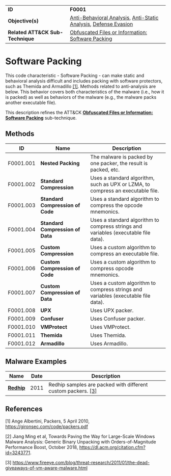 |||
|---|---|
|**ID**|**F0001**|
|**Objective(s)**|[Anti-Behavioral Analysis](https://github.com/MBCProject/mbc-markdown/tree/master/anti-behavioral-analysis), [Anti-Static Analysis](https://github.com/MBCProject/mbc-markdown/tree/master/anti-static-analysis), [Defense Evasion](https://github.com/MBCProject/mbc-markdown/tree/master/defense-evasion)|
|**Related ATT&CK Sub-Technique**|[Obfuscated Files or Information: Software Packing](https://attack.mitre.org/techniques/T1027/002)|

Software Packing
================
This code characteristic - Software Packing - can make static and behavioral analysis difficult and includes packing with software protectors, such as Themida and Armadillo [[1]](#1). Methods related to anti-analysis are below. This behavior covers both characteristics of the malware (i.e., how it is packed) as well as behaviors of the malware (e.g., the malware packs another executable file).

This description refines the ATT&CK [**Obfuscated Files or Information: Software Packing**](https://attack.mitre.org/techniques/T1027/002) sub-technique.

Methods
-------
|ID|Name|Description|
|---|---|---|
|F0001.001|**Nested Packing**|The malware is packed by one packer, the result is packed, etc.|
|F0001.002|**Standard Compression**|Uses a standard algorithm, such as UPX or LZMA, to compress an executable file.|
|F0001.003|**Standard Compression of Code**|Uses a standard algorithm to compress the opcode mnemonics.|
|F0001.004|**Standard Compression of Data**|Uses a standard algorithm to compress strings and variables (executable file data).|
|F0001.005|**Custom Compression**|Uses a custom algorithm to compress an executable file.|
|F0001.006|**Custom Compression of Code**|Uses a custom algorithm to compress opcode mnemonics.|
|F0001.007|**Custom Compression of Data**|Uses a custom algorithm to compress strings and variables (executable file data).|
|F0001.008|**UPX**|Uses UPX packer.|
|F0001.009|**Confuser**|Uses Confuser packer.|
|F0001.010|**VMProtect**|Uses VMProtect.|
|F0001.011|**Themida**|Uses Themida.|
|F0001.012|**Armadillo**|Uses Armadillo.|

Malware Examples
----------------
|Name|Date|Description|
|---|---|---|
|[**Redhip**](https://github.com/MBCProject/mbc-markdown/blob/master/xample-malware/redhip.md)|2011|Redhip samples are packed with different custom packers. [[3]](#3)|

References
----------
<a name="1">[1]</a> Ange Albertini, Packers, 5 April 2010, https://gironsec.com/code/packers.pdf

<a name="2">[2]</a> Jiang Ming et al, Towards Paving the Way for Large-Scale Windows Malware Analysis: Generic Binary Unpacking with Orders-of-Magnitude Performance Boost, October 2018, https://dl.acm.org/citation.cfm?id=3243771.

<a name="3">[3]</a> https://www.fireeye.com/blog/threat-research/2011/01/the-dead-giveaways-of-vm-aware-malware.html
